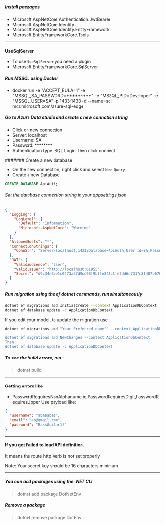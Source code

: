 ﻿##### Install packages
- Microsoft.AspNetCore.Authentication.JwtBearer
- Microsoft.AspNetCore.Identity
- Microsoft.AspNetCore.Identity.EntityFramework
- Microsoft.EntityFrameworkCore.Tools

---

#### UseSqlServer
- To use `UseSqlServer` you need a plugin
- Microsoft.EntityFrameworkCore.SqlServer

##### Run MSSQL using Docker
- docker run -e "ACCEPT_EULA=1" -e "MSSQL_SA_PASSWORD=*********" -e "MSSQL_PID=Developer" -e "MSSQL_USER=SA" -p 1433:1433 -d --name=sql mcr.microsoft.com/azure-sql-edge

##### Go to Azure Data studio and create a new connction string
- Click on new connection
- Server: localhost
- Username: SA
- Password: ********
- Authentication type: SQL Login
Then click connect

####### Create a new database
- On the new connection, right click and select `New Query`
- Create a new Database
```sql
CREATE DATABASE ApiAuth;
```

###### Set the database connection string in your appsettings.json
```json
{
  "Logging": {
    "LogLevel": {
      "Default": "Information",
      "Microsoft.AspNetCore": "Warning"
    }
  },
  "AllowedHosts": "*",
  "ConnectionStrings": {
    "ConnStr": "Server=localhost,1433;Database=ApiAuth;User Id=SA;Password=***********;Encrypt=false;TrustServerCertificate=True;"
  },
  "JWT": {
    "ValidAudience": "User",
    "ValidIssuer": "http://localhost:61955",
    "Secret": "d9c34e3de1c0473a37d9cc96f9bffe846c1fe7dd6d7317c8f487b6764e7fc88e"
  }
}

```

##### Run migration using the ef dotnet commands, run simultaneously
```bash
dotnet ef migrations add InitialCreate --context ApplicationDbContext
dotnet ef database update -c ApplicationDbContext
```

If you edit your model, to update the migration use
```bash
dotnet ef migrations add "Your Preferred name"" --context ApplicationDbContext

dotnet ef migrations add NewChanges --context ApplicationDbContext
Then:
dotnet ef database update -c ApplicationDbContext

```

##### To see the build errors, run :
> dotnet build

---

#### Getting errors like
- PasswordRequiresNonAlphanumeric,PasswordRequiresDigit,PasswordRequiresUpper
Use payload like:

```json
{
  "username": "abababab",
  "email": "ab@gmail.com",
  "password": "BassGuitar1!"
}
```

---

#### If you get Failed to load API definition.
It means the route http Verb is not set properly

Note: Your secret key should be 16 characters minimum


---

##### You can add packages using the .NET CLI
> dotnet add package DotNetEnv

##### Remove a package
> dotnet remove package DotEnv
